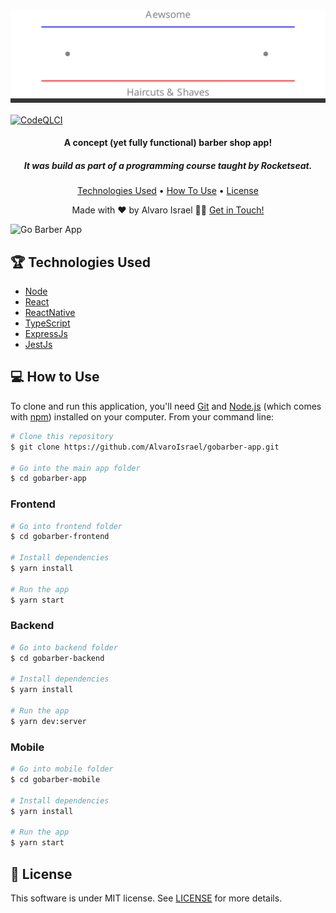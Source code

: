 <div style="background-color: #363636">
  <h1 align="center">
    <a href="https://gobarberapp.net">
      <img  alt="GoBarberApp"  src="https://raw.githubusercontent.com/AlvaroIsrael/gobarber-app/master/gobarber-frontend/src/assets/gobarberlogo.svg"/>
    </a>
    <br>
  </h1>
</div>

[![CodeQLCI](https://github.com/AlvaroIsrael/gobarber-app/actions/workflows/codeql-analysis.yml/badge.svg)](https://github.com/AlvaroIsrael/gobarber-app/actions/workflows/codeql-analysis.yml)

<h4 align="center">A concept (yet fully functional) barber shop app!</h4>
<h5 align="center">It was build as part of a programming course taught by Rocketseat.</h5>

<p align="center">
  <a href="#-technologies-used">Technologies Used</a> •
  <a href="#-how-to-use">How To Use</a> •
  <a href="#-license">License</a>
</p>

<p align="center">Made with ❤️ by Alvaro Israel 👏🏻 <a href="https://www.linkedin.com/in/alvaroisraeldesenvolvedor/">Get in Touch!</a></p>

![Go Barber App](https://raw.githubusercontent.com/AlvaroIsrael/gobarber-app/master/gobarber-frontend/src/assets/gobarber-tutorial.gif)

## 🏆 Technologies Used

- [Node](https://nodejs.org/en/)
- [React](https://github.com/facebook/react/)
- [ReactNative](https://github.com/facebook/react-native/)
- [TypeScript](https://www.typescriptlang.org/)
- [ExpressJs](https://expressjs.com/)
- [JestJs](https://jestjs.io/)

## 💻 How to Use

To clone and run this application, you'll need [Git](https://git-scm.com) and [Node.js](https://nodejs.org/en/download/) (which comes with [npm](http://npmjs.com)) installed on your computer. From your command line:

```bash
# Clone this repository
$ git clone https://github.com/AlvaroIsrael/gobarber-app.git

# Go into the main app folder
$ cd gobarber-app
```

### <b>Frontend</b>
```bash
# Go into frontend folder
$ cd gobarber-frontend

# Install dependencies
$ yarn install

# Run the app
$ yarn start
```

### <b>Backend</b>
```bash
# Go into backend folder
$ cd gobarber-backend

# Install dependencies
$ yarn install

# Run the app
$ yarn dev:server
```

### <b>Mobile</b>
```bash
# Go into mobile folder
$ cd gobarber-mobile

# Install dependencies
$ yarn install

# Run the app
$ yarn start
```

## 🧾 License

This software is under MIT license. See [LICENSE](LICENSE.md) for more details.
